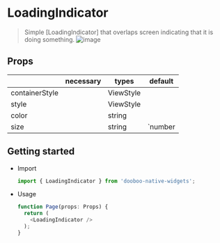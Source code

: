 # LoadingIndicator
> Simple [LoadingIndicator] that overlaps screen indicating that it is doing something.
![image](https://user-images.githubusercontent.com/27461460/62273345-49475e80-b478-11e9-8717-ce97f6f71230.png)

## Props
|              | necessary | types     | default                      |
|--------------|-----------|-----------|------------------------------|
|containerStyle|           | ViewStyle |                              |
|style         |           | ViewStyle |                              |
|color         |           | string    |                              |
|size          |           | string    | `number | 'small' | 'large'` |

## Getting started

* Import
  ```javascript
  import { LoadingIndicator } from 'dooboo-native-widgets';
  ```

* Usage
  ```javascript
  function Page(props: Props) {
    return (
      <LoadingIndicator />
    );
  }
  ```
